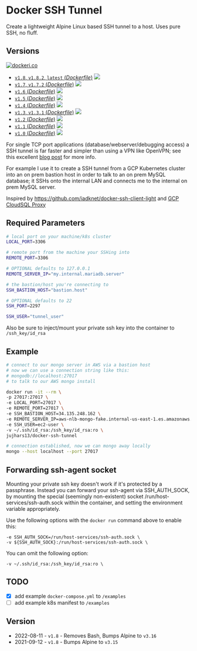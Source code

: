 # Docker SSH Tunnel

Create a lightweight Alpine Linux based SSH tunnel to a host.  Uses pure SSH, no fluff.

## Versions

[![dockeri.co](http://dockeri.co/image/jujhars13/docker-ssh-tunnel)](https://hub.docker.com/r/jujhars13/docker-ssh-tunnel/)

- [`v1.8`, `v1.8.2`, `latest` (*Dockerfile*)](https://github.com/jujhars13/docker-ssh-tunnel/blob/v1.8.2/Dockerfile) [![](https://images.microbadger.com/badges/image/jujhars13/docker-ssh-tunnel.svg)](http://microbadger.com/images/jujhars13/docker-ssh-tunnel "Get your own image badge on microbadger.com")
- [`v1.7`, `v1.7.2` (*Dockerfile*)](https://github.com/jujhars13/docker-ssh-tunnel/blob/v1.7/Dockerfile) [![](https://images.microbadger.com/badges/image/jujhars13/docker-ssh-tunnel.svg)](http://microbadger.com/images/jujhars13/docker-ssh-tunnel "Get your own image badge on microbadger.com")
- [`v1.6` (*Dockerfile*)](https://github.com/jujhars13/docker-ssh-tunnel/blob/v1.6/Dockerfile) [![](https://images.microbadger.com/badges/image/jujhars13/docker-ssh-tunnel.svg)](http://microbadger.com/images/jujhars13/docker-ssh-tunnel "Get your own image badge on microbadger.com")
- [`v1.5` (*Dockerfile*)](https://github.com/jujhars13/docker-ssh-tunnel/blob/v1.5/Dockerfile) [![](https://images.microbadger.com/badges/image/jujhars13/docker-ssh-tunnel.svg)](http://microbadger.com/images/jujhars13/docker-ssh-tunnel "Get your own image badge on microbadger.com")
- [`v1.4` (*Dockerfile*)](https://github.com/jujhars13/docker-ssh-tunnel/blob/v1.4/Dockerfile) [![](https://images.microbadger.com/badges/image/jujhars13/docker-ssh-tunnel.svg)](http://microbadger.com/images/jujhars13/docker-ssh-tunnel "Get your own image badge on microbadger.com")
- [`v1.3`, `v1.3.1` (*Dockerfile*)](https://github.com/jujhars13/docker-ssh-tunnel/blob/v1.3.1/Dockerfile) [![](https://images.microbadger.com/badges/image/jujhars13/docker-ssh-tunnel.svg)](http://microbadger.com/images/jujhars13/docker-ssh-tunnel "Get your own image badge on microbadger.com")
- [`v1.2` (*Dockerfile*)](https://github.com/jujhars13/docker-ssh-tunnel/blob/v1.2/Dockerfile) [![](https://images.microbadger.com/badges/image/jujhars13/docker-ssh-tunnel.svg)](http://microbadger.com/images/jujhars13/docker-ssh-tunnel "Get your own image badge on microbadger.com")
- [`v1.1` (*Dockerfile*)](https://github.com/jujhars13/docker-ssh-tunnel/blob/v1.1/Dockerfile) [![](https://images.microbadger.com/badges/image/jujhars13/docker-ssh-tunnel.svg)](http://microbadger.com/images/jujhars13/docker-ssh-tunnel "Get your own image badge on microbadger.com")
- [`v1.0` (*Dockerfile*)](https://github.com/jujhars13/docker-ssh-tunnel/blob/v1.0/Dockerfile) [![](https://images.microbadger.com/badges/image/jujhars13/docker-ssh-tunnel.svg)](http://microbadger.com/images/jujhars13/docker-ssh-tunnel "Get your own image badge on microbadger.com")


For single TCP port applications (database/webserver/debugging access) a SSH tunnel is far faster and simpler than using a VPN like OpenVPN; see this excellent [blog post](https://blog.backslasher.net/ssh-openvpn-tunneling.html) for more info.

For example I use it to create a SSH tunnel from a GCP Kubernetes cluster into an on prem bastion host in order to talk to an on prem MySQL database; it SSHs onto the internal LAN and connects me to the internal on prem MySQL server.

Inspired by https://github.com/iadknet/docker-ssh-client-light and [GCP CloudSQL Proxy](https://cloud.google.com/sql/docs/mysql/sql-proxy)

## Required Parameters

```bash
# local port on your machine/k8s cluster
LOCAL_PORT=3306

# remote port from the machine your SSHing into
REMOTE_PORT=3306

# OPTIONAL defaults to 127.0.0.1
REMOTE_SERVER_IP="my.internal.mariadb.server"

# the bastion/host you're connecting to
SSH_BASTION_HOST="bastion.host"

# OPTIONAL defaults to 22
SSH_PORT=2297

SSH_USER="tunnel_user"
```

Also be sure to inject/mount your private ssh key into the container to `/ssh_key/id_rsa`

## Example

```bash
# connect to our mongo server in AWS via a bastion host
# now we can use a connection string like this:
# mongodb://localhost:27017 
# to talk to our AWS mongo install

docker run -it --rm \
-p 27017:27017 \
-e LOCAL_PORT=27017 \
-e REMOTE_PORT=27017 \
-e SSH_BASTION_HOST=34.135.248.162 \
-e REMOTE_SERVER_IP=aws-nlb-mongo-fake.internal-us-east-1.es.amazonaws.com \
-e SSH_USER=ec2-user \
-v ~/.ssh/id_rsa:/ssh_key/id_rsa:ro \
jujhars13/docker-ssh-tunnel

# connection established, now we can mongo away locally
mongo --host localhost --port 27017
```

## Forwarding ssh-agent socket

Mounting your private ssh key doesn't work if it's protected by a passphrase. Instead you can forward your ssh-agent via SSH_AUTH_SOCK, by mounting the special (seemingly non-existent) socket /run/host-services/ssh-auth.sock within the container, and setting the environment variable appropriately.

Use the following options with the `docker run` command above to enable this:

```
-e SSH_AUTH_SOCK=/run/host-services/ssh-auth.sock \
-v ${SSH_AUTH_SOCK}:/run/host-services/ssh-auth.sock \
```

You can omit the following option:
```
-v ~/.ssh/id_rsa:/ssh_key/id_rsa:ro \
```


## TODO

- [x] add example `docker-compose.yml`  to `/examples`
- [ ] add example k8s manifest to `/examples`

## Version

- 2022-08-11 - `v1.8` - Removes Bash, Bumps Alpine to `v3.16`
- 2021-09-12 - `v1.8` - Bumps Alpine to `v3.15`
